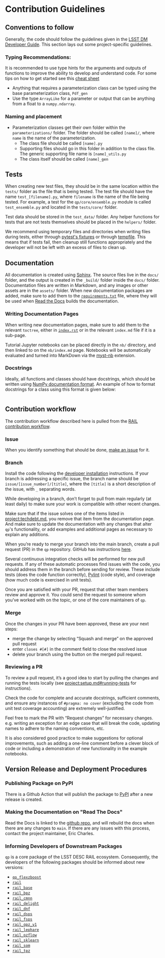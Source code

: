 # Contribution Guidelines

## Conventions to follow

Generally, the code should follow the guidelines given in the [LSST DM Developer Guide](https://developer.lsst.io/index.html). This section lays out some project-specific guidelines.

### Typing Recommendations:

It is recommended to use type hints for the arguments and outputs of functions to improve the ability to develop and understand code. For some tips on how to get started see this [cheat sheet](https://mypy.readthedocs.io/en/stable/cheat_sheet_py3.html)

- Anything that requires a parameterization class can be typed using the base parameterization class, `Pdf_gen`
- Use the type `ArrayLike` for a parameter or output that can be anything from a float to a `numpy.ndarray`.

### Naming and placement

- Parameterization classes get their own folder within the `parameterizations/` folder. The folder should be called `[name]/`, where `name` is the name of the parameterization.
  - The class file should be called `[name].py`
  - Supporting files should go in this folder in addition to the class file. The generic supporting file name is `[name]_utils.py`
  - The class itself should be called `[name]_gen`

## Tests

When creating new test files, they should be in the same location within the `tests/` folder as the file that is being tested. The test file should have the name `test_[filename].py`, where `filename` is the name of the file being tested. For example, a test for the `qp/core/ensemble.py` module is called `test_ensemble.py` and located in the `tests/core/` folder.

Test data should be stored in the `test_data/` folder. Any helper functions for tests that are not tests themselves should be placed in the `helpers/` folder.

We recommend using temporary files and directories when writing files during tests, either through [pytest's fixtures](https://docs.pytest.org/en/stable/how-to/tmp_path.html) or through [tempfile](https://docs.python.org/3/library/tempfile.html). This means that if tests fail, then cleanup still functions appropriately and the developer will not be left with an excess of files to clean up.

## Documentation

All documentation is created using [Sphinx](https://www.sphinx-doc.org/en/master/index.html). The source files live in the `docs/` folder, and the output is created in the `_build/` folder inside the `docs/` folder. Documentation files are written in Markdown, and any images or other assets are in the `assets/` folder. When new documentation packages are added, make sure to add them to the [`requirements.txt`](https://github.com/LSSTDESC/qp/blob/main/docs/requirements.txt) file, where they will be used when [Read the Docs](https://about.readthedocs.com/) builds the documentation.

### Writing Documentation Pages

When writing new documentation pages, make sure to add them to the relevant `toctree`, either in [`index.rst`](https://github.com/LSSTDESC/qp/blob/main/docs/index.rst) or in the relevant `index.md` file if it is a sub-page.

Tutorial Jupyter notebooks can be placed directly in the `nb/` directory, and then linked to on the `nb/index.md` page. Notebooks will be automatically evaluated and turned into MarkDown via the [myst-nb](https://myst-nb.readthedocs.io/en/v0.13.2/index.html) extension.

### Docstrings

Ideally, all functions and classes should have docstrings, which should be written using [NumPy documentation format](https://numpydoc.readthedocs.io/en/latest/format.html). An example of how to format docstrings for a class using this format is given below:

```{literalinclude} ./docstring_formatting_example.py

```

## Contribution workflow

The contribution workflow described here is pulled from the [RAIL contribution workflow](https://rail-hub.readthedocs.io/en/latest/source/contributing.html).

### Issue

When you identify something that should be done, [make an issue](https://github.com/LSSTDESC/qp/issues/new/choose) for it.

### Branch

Install the code following the [developer installation](setup.md#developer-environment-setup) instructions.
If your branch is addressing a specific issue, the branch name should be `issue/[issue_number]/[title]`, where the `[title]` is a short description of the issue, with `_` separating words.

While developing in a branch, don’t forget to pull from main regularly (at least daily) to make sure your work is compatible with other recent changes.

Make sure that if the issue solves one of the items listed in <project:techdebt.md>, you remove that item from the documentation page. And make sure to update the documentation with any changes that alter `qp`'s functionality, or add examples and additional pages as necessary to explain any additions.

When you’re ready to merge your branch into the main branch, create a pull request (PR) in the `qp` repository. GitHub has instructions [here](https://docs.github.com/en/pull-requests/collaborating-with-pull-requests/proposing-changes-to-your-work-with-pull-requests/creating-a-pull-request).

Several continuous integration checks will be performed for new pull requests. If any of these automatic processes find issues with the code, you should address them in the branch before sending for review. These include tests (does the code function correctly), [Pylint](https://docs.pylint.org/) (code style), and coverage (how much code is exercised in unit tests).

Once you are satisfied with your PR, request that other team members review and approve it. You could send the request to someone whom you’ve worked with on the topic, or one of the core maintainers of `qp`.

### Merge

Once the changes in your PR have been approved, these are your next steps:

- merge the change by selecting “Squash and merge” on the approved pull request
- enter `closes #[#]` in the comment field to close the resolved issue
- delete your branch using the button on the merged pull request.

### Reviewing a PR

To review a pull request, it’s a good idea to start by pulling the changes and running the tests locally (see <project:setup.md#running-tests> for instructions).

Check the code for complete and accurate docstrings, sufficient comments, and ensure any instances of `#pragma: no cover` (excluding the code from unit test coverage accounting) are extremely well-justified.

Feel free to mark the PR with “Request changes” for necessary changes. e.g. writing an exception for an edge case that will break the code, updating names to adhere to the naming conventions, etc.

It is also considered good practice to make suggestions for optional improvements, such as adding a one-line comment before a clever block of code or including a demonstration of new functionality in the example notebooks.

## Version Release and Deployment Procedures

### Publishing Package on PyPI

There is a Github Action that will publish the package to [PyPI](https://pypi.org/project/qp-prob/) after a new release is created.

### Making the Documentation on "Read The Docs"

Read the Docs is linked to the [github repo](https://github.com/LSSTDESC/qp), and will rebuild the docs when there are any changes to `main`. If there are any issues with this process, contact the project maintainer, Eric Charles.

### Informing Developers of Downstream Packages

`qp` is a core package of the LSST DESC RAIL ecosystem. Consequently, the developers of the following packages should be informed about new versions:

- [`qp_flexzboost`](https://github.com/LSSTDESC/qp_flexzboost)
- [`rail`](https://github.com/LSSTDESC/rail)
- [`rail_base`](https://github.com/LSSTDESC/rail_base)
- [`rail_bpz`](https://github.com/LSSTDESC/rail_bpz)
- [`rail_cmnn`](https://github.com/LSSTDESC/rail_cmnn)
- [`rail_delight`](https://github.com/LSSTDESC/rail_delight)
- [`rail_dnf`](https://github.com/LSSTDESC/rail_dnf)
- [`rail_dsps`](https://github.com/LSSTDESC/rail_dsps)
- [`rail_fsps`](https://github.com/LSSTDESC/rail_fsps)
- [`rail_gpz_v1`](https://github.com/LSSTDESC/rail_gpz_v1)
- [`rail_lephare`](https://github.com/LSSTDESC/lephare)
- [`rail_pzflow`](https://github.com/LSSTDESC/rail_pzflow)
- [`rail_sklearn`](https://github.com/LSSTDESC/rail_sklearn)
- [`rail_som`](https://github.com/LSSTDESC/rail_som)
- [`rail_tpz`](https://github.com/LSSTDESC/rail_tpz)
